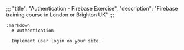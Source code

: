 ;;;
"title": "Authentication - Firebase Exercise",
"description": "Firebase training course in London or Brighton UK"
;;;

    :markdown
      # Authentication

      Implement user login on your site.
